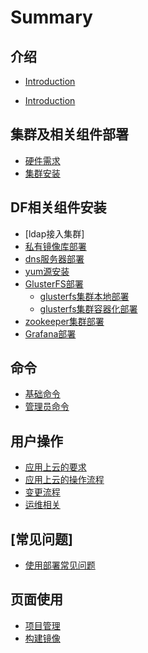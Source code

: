 # Summary

## 介绍
* [Introduction](README.md)

* [Introduction](introduction.md)


## 集群及相关组件部署

* [硬件需求](install/cluster/hardware.md)
* [集群安装](install/cluster/install-cluster.md)


## DF相关组件安装
* [ldap接入集群]
* [私有镜像库部署](install/other/private-registry.md)
* [dns服务器部署](install/other/dnsmasq.md)
* [yum源安装](install/other/yum-install.md)
* [GlusterFS部署](glusterfs/README.md)
  * [glusterfs集群本地部署](glusterfs/local-install.md)
  * [glusterfs集群容器化部署](glusterfs/container-install.md)
* [zookeeper集群部署](zookeeper/local-install.md)
* [Grafana部署](grafana-promethus/README.md)



## 命令
* [基础命令](part-command/oc-command.md)
* [管理员命令](part-command/oc-adm.md)



## 用户操作
* [应用上云的要求](part2/requirement.md)
* [应用上云的操作流程](part2/process_option.md)
* [变更流程](part2/process_change.md)
* [运维相关](part2/operations.md)

## [常见问题]
* [使用部署常见问题](FAQ.md)

## 页面使用
* [项目管理](part-webuse/management-project.md)
* [构建镜像](part-webuse/build-image.md)



<!-- 
## 最后部分
* [写文档之前读这里](end/README.md)
-->
